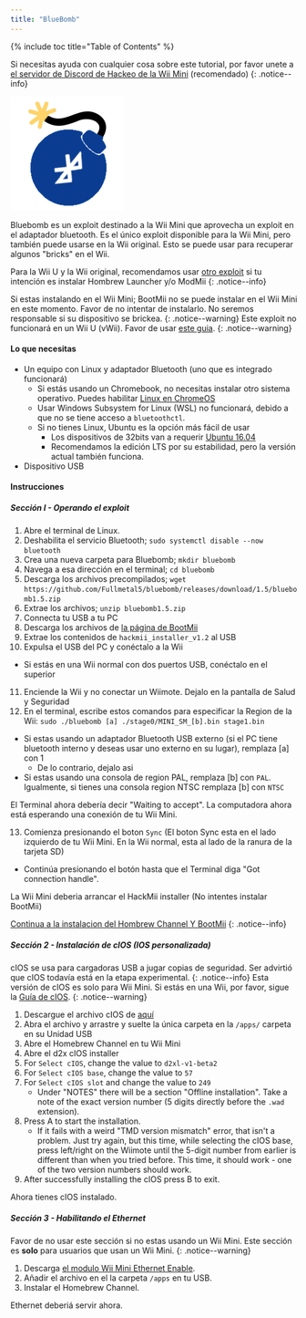 ```yaml
---
title: "BlueBomb"
---
```


{% include toc title="Table of Contents" %}

Si necesitas ayuda con cualquier cosa sobre este tutorial, por favor unete a [el servidor de Discord de Hackeo de la Wii Mini](https://discord.gg/6ryxnkS) (recomendado)
{: .notice--info}

![BlueBomb](/images/bluebomb.png)

Bluebomb es un exploit destinado a la Wii Mini que aprovecha un exploit en el adaptador bluetooth. Es el único exploit disponible para la Wii Mini, pero también puede usarse en la Wii original. Esto se puede usar para recuperar algunos "bricks" en el Wii.

Para la Wii U y la Wii original, recomendamos usar [otro exploit](/get-started) si tu intención es instalar Hombrew Launcher y/o ModMii
{: .notice--info}

Si estas instalando en el Wii Mini; BootMii no se puede instalar en el Wii Mini en este momento. Favor de no intentar de instalarlo. No seremos responsable si su dispositivo se brickea.
{: .notice--warning}
Este exploit no funcionará en un Wii U (vWii). Favor de usar [este guia](https://wiiuguide.xyz/#/vwii/).
{: .notice--warning}

#### Lo que necesitas
- Un equipo con Linux y adaptador Bluetooth (uno que es integrado funcionará)
  - Si estás usando un Chromebook, no necesitas instalar otro sistema operativo. Puedes habilitar [Linux en ChromeOS](https://support.google.com/chromebook/answer/9145439?hl=en)
  - Usar Windows Subsystem for Linux (WSL) no funcionará, debido a que no se tiene acceso a `bluetoothctl`.
  - Si no tienes Linux, Ubuntu es la opción más fácil de usar
    - Los dispositivos de 32bits van a requerir [Ubuntu 16.04](http://releases.ubuntu.com/16.04/)
    - Recomendamos la edición LTS por su estabilidad, pero la versión actual también funciona.
- Dispositivo USB

#### Instrucciones
##### Sección I - Operando el exploit
1. Abre el terminal de Linux.
2. Deshabilita el servicio Bluetooth; `sudo systemctl disable --now bluetooth`
3. Crea una nueva carpeta para Bluebomb; `mkdir bluebomb`
4. Navega a esa dirección en el terminal; `cd bluebomb`
5. Descarga los archivos precompilados; `wget https://github.com/Fullmetal5/bluebomb/releases/download/1.5/bluebomb1.5.zip`
6. Extrae los archivos; `unzip bluebomb1.5.zip`
7. Connecta tu USB a tu PC
8. Descarga los archivos de [la página de BootMii](https://bootmii.org/download/)
9. Extrae los contenidos de `hackmii_installer_v1.2` al USB
10. Expulsa el USB del PC y conéctalo a la Wii
   - Si estás en una Wii normal con dos puertos USB, conéctalo en el superior
11. Enciende la Wii y no conectar un Wiimote. Dejalo en la pantalla de Salud y Seguridad
12. En el terminal, escribe estos comandos para especificar la Region de la Wii: `sudo ./bluebomb [a] ./stage0/MINI_SM_[b].bin stage1.bin`
  - Si estas usando un adaptador Bluetooth USB externo (si el PC tiene bluetooth interno y deseas usar uno externo en su lugar), remplaza [a] con 1
    - De lo contrario, dejalo asi
  - Si estas usando una consola de region PAL, remplaza [b] con `PAL`. Igualmente, si tienes una consola region NTSC remplaza [b] con `NTSC`

El Terminal ahora debería decir "Waiting to accept". La computadora ahora está esperando una conexión de tu Wii Mini.

13. Comienza presionando el boton `Sync` (El boton Sync esta en el lado izquierdo de tu Wii Mini. En la Wii normal, esta al lado de la ranura de la tarjeta SD)
   - Continúa presionando el botón hasta que el Terminal diga "Got connection handle".

La Wii Mini deberia arrancar el HackMii installer (No intentes instalar BootMii)

[Continua a la instalacion del Hombrew Channel Y BootMii](hbc)
{: .notice--info}

##### Sección 2 - Instalación de cIOS (IOS personalizada)
cIOS se usa para cargadoras USB a jugar copias de seguridad. Ser advirtió que cIOS todavía está en la etapa experimental.
{: .notice--info}
Esta versión de cIOS es solo para Wii Mini. Si estás en una Wii, por favor, sigue la [Guía de cIOS](/cios).
{: .notice--warning}

1. Descargue el archivo cIOS de [aquí](https://bluebomb.glitch.me/d2xl-cIOS/index.html)
2. Abra el archivo y arrastre y suelte la única carpeta en la `/apps/` carpeta en su Unidad USB
3. Abre el Homebrew Channel en tu Wii Mini
4. Abre el d2x cIOS installer
5. For `Select cIOS`, change the value to `d2xl-v1-beta2`
6. For `Select cIOS base`, change the value to `57`
7. For `Select cIOS slot` and change the value to `249`
   - Under "NOTES" there will be a section "Offline installation". Take a note of the exact version number (5 digits directly before the `.wad` extension).
8. Press A to start the installation.
   - If it fails with a weird "TMD version mismatch" error, that isn't a problem. Just try again, but this time, while selecting the cIOS base, press left/right on the Wiimote until the 5-digit number from earlier is different than when you tried before. This time, it should work - one of the two version numbers should work.
9. After successfully installing the cIOS press B to exit.

Ahora tienes cIOS instalado.

##### Sección 3 - Habilitando el Ethernet

Favor de no usar este sección si no estas usando un Wii Mini. Este sección es **solo** para usuarios que usan un Wii Mini.
{: .notice--warning}

1. Descarga [el modulo Wii Mini Ethernet Enable](/assets/files/Wii_Mini_Ethernet_Enable.zip).
2. Añadir el archivo en el la carpeta `/apps` en tu USB.
3. Instalar el Homebrew Channel.

Ethernet deberiá servir ahora.
